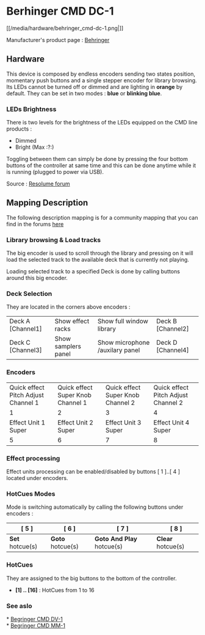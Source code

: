 # Berhinger CMD DC-1

[[/media/hardware/behringer_cmd-dc-1.png|]]

Manufacturer's product page :
[Behringer](https://www.music-group.com/Categories/Behringer/Computer-Audio/DJ-Controllers/CMD-DC-1/p/P0AJG)

## Hardware

This device is composed by <span class="underline">endless
encoders</span> sending two states position, momentary push buttons and
a single stepper encoder for library browsing. Its LEDs cannot be turned
off or dimmed and are lighting in **orange** by default. They can be set
in two modes : **blue** or **blinking blue**.

### LEDs Brightness

There is two levels for the brightness of the LEDs equipped on the CMD
line products :

  - Dimmed
  - Bright (Max :?:)

Toggling between them can simply be done by pressing the four bottom
buttons of the controller at same time and this can be done anytime
while it is running (plugged to power via USB).

Source : [Resolume
forum](http://resolume.com/forum/viewtopic.php?f=7&t=10639#p42068)

## Mapping Description

The following description mapping is for a community mapping that you
can find in the forums
[here](http://www.mixxx.org/forums/viewtopic.php?f=7&t=7945)

### Library browsing & Load tracks

The big encoder is used to scroll through the library and pressing on it
will load the selected track to the available deck that is currently not
playing.

Loading selected track to a specified Deck is done by calling buttons
around this big encoder.

### Deck Selection

They are located in the corners above encoders :

|                     |                     |                                 |                     |
| ------------------- | ------------------- | ------------------------------- | ------------------- |
| Deck A \[Channel1\] | Show effect racks   | Show full window library        | Deck B \[Channel2\] |
| Deck C \[Channel3\] | Show samplers panel | Show microphone /auxilary panel | Deck D \[Channel4\] |

### Encoders

|                                     |                                   |                                   |                                     |
| ----------------------------------- | --------------------------------- | --------------------------------- | ----------------------------------- |
| Quick effect Pitch Adjust Channel 1 | Quick effect Super Knob Channel 1 | Quick effect Super Knob Channel 2 | Quick effect Pitch Adjust Channel 2 |
| 1                                   | 2                                 | 3                                 | 4                                   |
| Effect Unit 1 Super                 | Effect Unit 2 Super               | Effect Unit 3 Super               | Effect Unit 4 Super                 |
| 5                                   | 6                                 | 7                                 | 8                                   |

### Effect processing

Effect units processing can be enabled/disabled by buttons \[ 1 \]..\[ 4
\] located under encoders.

### HotCues Modes

Mode is switching automatically by calling the following buttons under
encoders :

| \[ 5 \]           | \[ 6 \]            | \[ 7 \]                     | \[ 8 \]             |
| ----------------- | ------------------ | --------------------------- | ------------------- |
| **Set** hotcue(s) | **Goto** hotcue(s) | **Goto And Play** hotcue(s) | **Clear** hotcue(s) |

### HotCues

They are assigned to the big buttons to the bottom of the controller.

  - **\[1\] .. \[16\]** : HotCues from 1 to 16

### See aslo

\* [Begringer CMD DV-1](behringer_cmd_dv-1)  
\* [Begringer CMD MM-1](behringer_cmd_mm-1)
